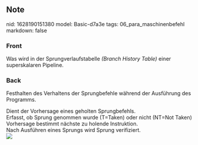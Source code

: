 ## Note
nid: 1628190151380
model: Basic-d7a3e
tags: 06_para_maschinenbefehl
markdown: false

### Front
Was wird in der Sprungverlaufstabelle <i>(Branch History Table)</i> einer superskalaren Pipeline.

### Back
Festhalten des Verhaltens der Sprungbefehle während der Ausführung
des Programms.
<div>
  Dient der Vorhersage eines geholten Sprungbefehls.
</div>
<div>
  Erfasst, ob Sprung genommen wurde (T=Taken) oder nicht (NT=Not
  Taken)
</div>
<div>
  Vorhersage bestimmt nächste zu holende Instruktion.
</div>
<div>
  Nach Ausführen eines Sprungs wird Sprung verifiziert.
</div>
<div><img src=
paste-8c616e39ba68ecda1ddf3a8705b13bc00b982d9a.jpg></div>
